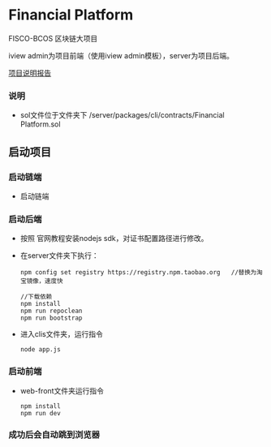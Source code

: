 # Financial Platform
 FISCO-BCOS 区块链大项目 

iview admin为项目前端（使用iview admin模板），server为项目后端。

[项目说明报告](https://shimo.im/docs/xhnamRJQnoANkMHa)

### 说明
- sol文件位于文件夹下 /server/packages/cli/contracts/Financial Platform.sol

## 启动项目

### 启动链端

- 启动链端

### 启动后端

- 按照 官网教程安装nodejs sdk，对证书配置路径进行修改。

- 在server文件夹下执行：

  ```
  npm config set registry https://registry.npm.taobao.org	//替换为淘宝镜像，速度快
  
  //下载依赖
  npm install
  npm run repoclean
  npm run bootstrap
  ```

- 进入clis文件夹，运行指令

  ```
  node app.js
  ```


### 启动前端

- web-front文件夹运行指令

  ```
  npm install	
  npm run dev	
  ```


### 成功后会自动跳到浏览器
